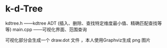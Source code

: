 # k-d-Tree

kdtree.h ——kdtree ADT (插入、删除、查找特定维度最小值、精确匹配查找等等)
main.cpp ——可视化界面、范围查询

可视化部分会生成一个 draw.dot 文件 ，本人使用Graphviz生成 png 图片
